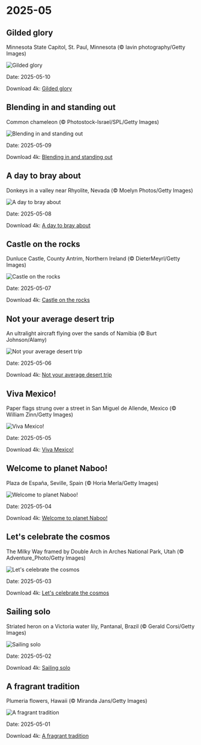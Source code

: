 # 2025-05

## Gilded glory

Minnesota State Capitol, St. Paul, Minnesota (© lavin photography/Getty Images)

![Gilded glory](https://bing.com/th?id=OHR.MinnesotaRotunda_EN-US6605011856_UHD.jpg&rf=LaDigue_UHD.jpg&pid=hp&w=1024&h=576&rs=1&c=4)

Date: 2025-05-10

Download 4k: [Gilded glory](https://bing.com/th?id=OHR.MinnesotaRotunda_EN-US6605011856_UHD.jpg&rf=LaDigue_UHD.jpg&pid=hp&w=3840&h=2160&rs=1&c=4)

## Blending in and standing out

Common chameleon (© Photostock-Israel/SPL/Getty Images)

![Blending in and standing out](https://bing.com/th?id=OHR.CuteChameleon_EN-US6483346105_UHD.jpg&rf=LaDigue_UHD.jpg&pid=hp&w=1024&h=576&rs=1&c=4)

Date: 2025-05-09

Download 4k: [Blending in and standing out](https://bing.com/th?id=OHR.CuteChameleon_EN-US6483346105_UHD.jpg&rf=LaDigue_UHD.jpg&pid=hp&w=3840&h=2160&rs=1&c=4)

## A day to bray about

Donkeys in a valley near Rhyolite, Nevada (© Moelyn Photos/Getty Images)

![A day to bray about](https://bing.com/th?id=OHR.RhyoliteDonkeys_EN-US6439068828_UHD.jpg&rf=LaDigue_UHD.jpg&pid=hp&w=1024&h=576&rs=1&c=4)

Date: 2025-05-08

Download 4k: [A day to bray about](https://bing.com/th?id=OHR.RhyoliteDonkeys_EN-US6439068828_UHD.jpg&rf=LaDigue_UHD.jpg&pid=hp&w=3840&h=2160&rs=1&c=4)

## Castle on the rocks

Dunluce Castle, County Antrim, Northern Ireland (© DieterMeyrl/Getty Images)

![Castle on the rocks](https://bing.com/th?id=OHR.DunluceIreland_EN-US6236791025_UHD.jpg&rf=LaDigue_UHD.jpg&pid=hp&w=1024&h=576&rs=1&c=4)

Date: 2025-05-07

Download 4k: [Castle on the rocks](https://bing.com/th?id=OHR.DunluceIreland_EN-US6236791025_UHD.jpg&rf=LaDigue_UHD.jpg&pid=hp&w=3840&h=2160&rs=1&c=4)

## Not your average desert trip

An ultralight aircraft flying over the sands of Namibia (© Burt Johnson/Alamy)

![Not your average desert trip](https://bing.com/th?id=OHR.FlyoverNamibia_EN-US6033011196_UHD.jpg&rf=LaDigue_UHD.jpg&pid=hp&w=1024&h=576&rs=1&c=4)

Date: 2025-05-06

Download 4k: [Not your average desert trip](https://bing.com/th?id=OHR.FlyoverNamibia_EN-US6033011196_UHD.jpg&rf=LaDigue_UHD.jpg&pid=hp&w=3840&h=2160&rs=1&c=4)

## Viva Mexico!

Paper flags strung over a street in San Miguel de Allende, Mexico (© William Zinn/Getty Images)

![Viva Mexico!](https://bing.com/th?id=OHR.CincoFlags_EN-US5873749093_UHD.jpg&rf=LaDigue_UHD.jpg&pid=hp&w=1024&h=576&rs=1&c=4)

Date: 2025-05-05

Download 4k: [Viva Mexico!](https://bing.com/th?id=OHR.CincoFlags_EN-US5873749093_UHD.jpg&rf=LaDigue_UHD.jpg&pid=hp&w=3840&h=2160&rs=1&c=4)

## Welcome to planet Naboo!

Plaza de España, Seville, Spain (© Horia Merla/Getty Images)

![Welcome to planet Naboo!](https://bing.com/th?id=OHR.SevilleNaboo_EN-US5814352031_UHD.jpg&rf=LaDigue_UHD.jpg&pid=hp&w=1024&h=576&rs=1&c=4)

Date: 2025-05-04

Download 4k: [Welcome to planet Naboo!](https://bing.com/th?id=OHR.SevilleNaboo_EN-US5814352031_UHD.jpg&rf=LaDigue_UHD.jpg&pid=hp&w=3840&h=2160&rs=1&c=4)

## Let's celebrate the cosmos

The Milky Way framed by Double Arch in Arches National Park, Utah (© Adventure_Photo/Getty Images)

![Let's celebrate the cosmos](https://bing.com/th?id=OHR.ArchesGalaxy_EN-US5690613383_UHD.jpg&rf=LaDigue_UHD.jpg&pid=hp&w=1024&h=576&rs=1&c=4)

Date: 2025-05-03

Download 4k: [Let's celebrate the cosmos](https://bing.com/th?id=OHR.ArchesGalaxy_EN-US5690613383_UHD.jpg&rf=LaDigue_UHD.jpg&pid=hp&w=3840&h=2160&rs=1&c=4)

## Sailing solo

Striated heron on a Victoria water lily, Pantanal, Brazil (© Gerald Corsi/Getty Images)

![Sailing solo](https://bing.com/th?id=OHR.BrazilHeron_EN-US5602369723_UHD.jpg&rf=LaDigue_UHD.jpg&pid=hp&w=1024&h=576&rs=1&c=4)

Date: 2025-05-02

Download 4k: [Sailing solo](https://bing.com/th?id=OHR.BrazilHeron_EN-US5602369723_UHD.jpg&rf=LaDigue_UHD.jpg&pid=hp&w=3840&h=2160&rs=1&c=4)

## A fragrant tradition

Plumeria flowers, Hawaii (© Miranda Jans/Getty Images)

![A fragrant tradition](https://bing.com/th?id=OHR.PinkPlumeria_EN-US3595771407_UHD.jpg&rf=LaDigue_UHD.jpg&pid=hp&w=1024&h=576&rs=1&c=4)

Date: 2025-05-01

Download 4k: [A fragrant tradition](https://bing.com/th?id=OHR.PinkPlumeria_EN-US3595771407_UHD.jpg&rf=LaDigue_UHD.jpg&pid=hp&w=3840&h=2160&rs=1&c=4)

